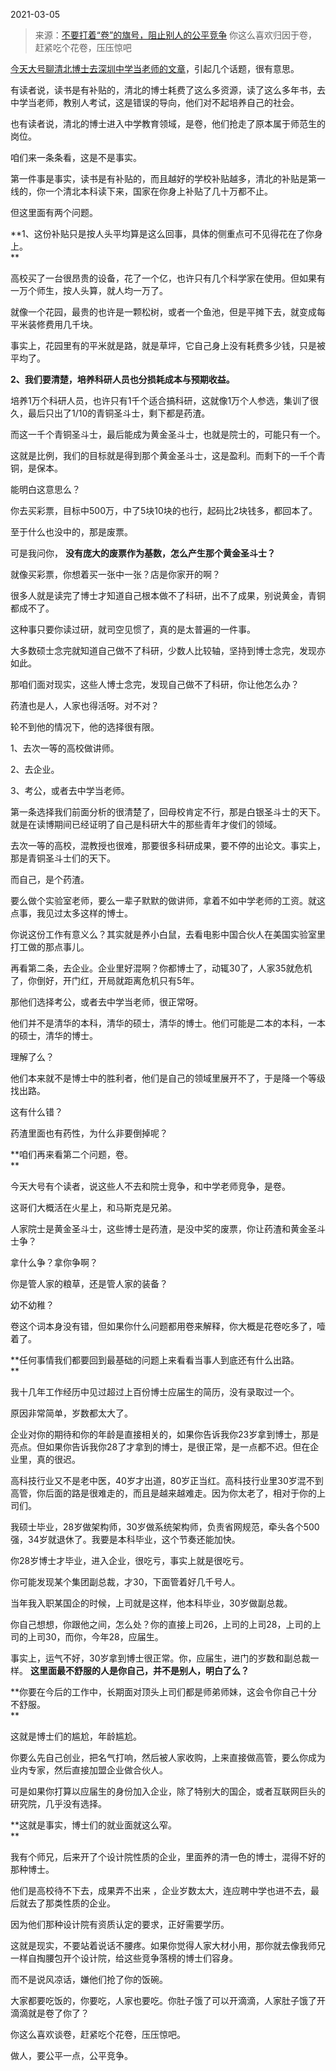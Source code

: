 2021-03-05

> 来源：[不要打着“卷”的旗号，阻止别人的公平竞争](http://mp.weixin.qq.com/s?__biz=MzU3NDc5Nzc0NQ==&mid=2247500344&idx=2&sn=9022a4dc5adfdf90d723f0ccb393d4d1&chksm=fd2e60e6ca59e9f02c103c3628e543610ae5d6a22f7a7309e76d39ca76a8cf71ba58b0de49ee&scene=27#wechat_redirect)
> 你这么喜欢​归因于卷，赶紧吃个花卷，压压惊吧

[今天大号聊清北博士去深圳中学当老师的文章](https://mp.weixin.qq.com/s?__biz=MzU0MjYwNDU2Mw==&mid=2247496983&idx=2&sn=424d5818e5f1a680208ba597dd076e2c&chksm=fb1a996bcc6d107d619ee2a8d42b6865d60e6970950a2cf9908a6504d33f6b918f8a50bf7d5c&token=1169101584&lang=zh_CN&scene=21#wechat_redirect)，引起几个话题，很有意思。  

  

有读者说，读书是有补贴的，清北的博士耗费了这么多资源，读了这么多年书，去中学当老师，教别人考试，这是错误的导向，他们对不起培养自己的社会。

  

也有读者说，清北的博士进入中学教育领域，是卷，他们抢走了原本属于师范生的岗位。  

  

咱们来一条条看，这是不是事实。  

  

第一件事是事实，读书是有补贴的，而且越好的学校补贴越多，清北的补贴是第一线的，你一个清北本科读下来，国家在你身上补贴了几十万都不止。  

  

但这里面有两个问题。  

  

 **1、这份补贴只是按人头平均算是这么回事，具体的侧重点可不见得花在了你身上。  
**

  

高校买了一台很昂贵的设备，花了一个亿，也许只有几个科学家在使用。但如果有一万个师生，按人头算，就人均一万了。

  

就像一个花园，最贵的也许是一颗松树，或者一个鱼池，但是平摊下去，就变成每平米装修费用几千块。  

  

事实上，花园里有的平米就是路，就是草坪，它自己身上没有耗费多少钱，只是被平均了。

  

 **2、我们要清楚，培养科研人员也分损耗成本与预期收益。**

  

培养1万个科研人员，也许只有1千个适合搞科研，这就像1万个人参选，集训了很久，最后只出了1/10的青铜圣斗士，剩下都是药渣。  

  

而这一千个青铜圣斗士，最后能成为黄金圣斗士，也就是院士的，可能只有一个。  

  

这就是比例，我们的目标就是得到那个黄金圣斗士，这是盈利。而剩下的一千个青铜，是保本。  

  

能明白这意思么？  

  

你去买彩票，目标中500万，中了5块10块的也行，起码比2块钱多，都回本了。  

  

至于什么也没中的，那是废票。  

  

可是我问你， **没有庞大的废票作为基数，怎么产生那个黄金圣斗士？**  

  

就像买彩票，你想着买一张中一张？店是你家开的啊？

  

很多人就是读完了博士才知道自己根本做不了科研，出不了成果，别说黄金，青铜都成不了。  

  

这种事只要你读过研，就司空见惯了，真的是太普遍的一件事。  

  

大多数硕士念完就知道自己做不了科研，少数人比较轴，坚持到博士念完，发现亦如此。  

  

那咱们面对现实，这些人博士念完，发现自己做不了科研，你让他怎么办？

  

药渣也是人，人家也得活呀。对不对？

  

轮不到他的情况下，他的选择很有限。  

  

1、去次一等的高校做讲师。

2、去企业。

3、考公，或者去中学当老师。

  

第一条选择我们前面分析的很清楚了，回母校肯定不行，那是白银圣斗士的天下。就是在读博期间已经证明了自己是科研大牛的那些青年才俊们的领域。  

  

去次一等的高校，混教授也很难，那要很多科研成果，要不停的出论文。事实上，那是青铜圣斗士们的天下。

  

而自己，是个药渣。

  

要么做个实验室老师，要么一辈子默默的做讲师，拿着不如中学老师的工资。就这点事，我见过太多这样的博士。  

  

你说这份工作有意义么？其实就是养小白鼠，去看电影中国合伙人在美国实验室里打工做的那点事儿。  

  

再看第二条，去企业。企业里好混啊？你都博士了，动辄30了，人家35就危机了，你倒好，开门红，开局就距离危机只有5年。

  

那他们选择考公，或者去中学当老师，很正常呀。  

  

他们并不是清华的本科，清华的硕士，清华的博士。他们可能是二本的本科，一本的硕士，清华的博士。  

  

理解了么？

  

他们本来就不是博士中的胜利者，他们是自己的领域里展开不了，于是降一个等级找出路。  

  

这有什么错？

  

药渣里面也有药性，为什么非要倒掉呢？  

  

 **咱们再来看第二个问题，卷。  
**

  

今天大号有个读者，说这些人不去和院士竞争，和中学老师竞争，是卷。  

  

这哥们大概活在火星上，和马斯克是兄弟。  

  

人家院士是黄金圣斗士，这些博士是药渣，是没中奖的废票，你让药渣和黄金圣斗士争？  

  

拿什么争？拿你争啊？

  

你是管人家的粮草，还是管人家的装备？

  

幼不幼稚？  

  

卷这个词本身没有错，但如果你什么问题都用卷来解释，你大概是花卷吃多了，噎着了。  

  

 **任何事情我们都要回到最基础的问题上来看看当事人到底还有什么出路。  
**

  

我十几年工作经历中见过超过上百份博士应届生的简历，没有录取过一个。

  

原因非常简单，岁数都太大了。  

  

企业对你的期待和你的年龄是直接相关的，如果你告诉我你23岁拿到博士，那是亮点。但如果你告诉我你28了才拿到的博士，是很正常，是一点都不迟。但在企业里，真的很迟。  

  

高科技行业又不是老中医，40岁才出道，80岁正当红。高科技行业里30岁混不到高管，你后面的路是很难走的，而且是越来越难走。因为你太老了，相对于你的上司们。

  

我硕士毕业，28岁做架构师，30岁做系统架构师，负责省网规范，牵头各个500强，34岁就退休了。我要是本科毕业，这个节奏还能加快。  

  

你28岁博士才毕业，进入企业，很吃亏，事实上就是很吃亏。

  

你可能发现某个集团副总裁，才30，下面管着好几千号人。

  

当年我入职某国企的时候，上司就是这样，他本科毕业，30岁做副总裁。

  

你自己想想，你跟他之间，怎么处？你的直接上司26，上司的上司28，上司的上司的上司30，而你，今年28，应届生。  

  

事实上，运气不好，30岁拿到博士很正常。你，应届生，进门的岁数和副总裁一样。 **这里面最不舒服的人是你自己，并不是别人，明白了么？**

  

 **你要在今后的工作中，长期面对顶头上司们都是师弟师妹，这会令你自己十分不舒服。  
**

  

这就是博士们的尴尬，年龄尴尬。

  

你要么先自己创业，把名气打响，然后被人家收购，上来直接做高管，要么你成为业内专家，然后直接加盟企业做合伙人。  

  

可是如果你打算以应届生的身份加入企业，除了特别大的国企，或者互联网巨头的研究院，几乎没有选择。  

  

 **这就是事实，博士们的就业面就这么窄。  
**

  

我有个师兄，后来开了个设计院性质的企业，里面养的清一色的博士，混得不好的那种博士。

  

他们是高校待不下去，成果弄不出来 ，企业岁数太大，连应聘中学也进不去，最后就去了那类性质的企业。  

  

因为他们那种设计院有资质认定的要求，正好需要学历。

  

这就是现实，不要站着说话不腰疼。如果你觉得人家大材小用，那你就去像我师兄一样自掏腰包开个设计院，给这些竞争落榜的博士们容身。

  

而不是说风凉话，嫌他们抢了你的饭碗。  

  

大家都要吃饭的，你要吃，人家也要吃。你肚子饿了可以开滴滴，人家肚子饿了开滴滴就是卷了你了？

  

你这么喜欢谈卷，赶紧吃个花卷，压压惊吧。

  

做人，要公平一点，公平竞争。

